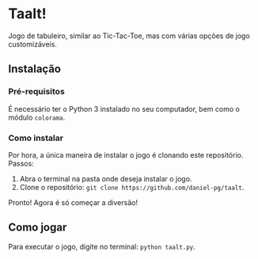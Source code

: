 # Taalt!
Jogo de tabuleiro, similar ao Tic-Tac-Toe, mas com várias opções de jogo customizáveis.

## Instalação
### Pré-requisitos
É necessário ter o Python 3 instalado no seu computador, bem como o módulo `colorama`.

### Como instalar
Por hora, a única maneira de instalar o jogo é clonando este repositório. Passos:
1. Abra o terminal na pasta onde deseja instalar o jogo.
2. Clone o repositório: `git clone https://github.com/daniel-pg/taalt`.  

Pronto! Agora é só começar a diversão!

## Como jogar
Para executar o jogo, digite no terminal: `python taalt.py`.
